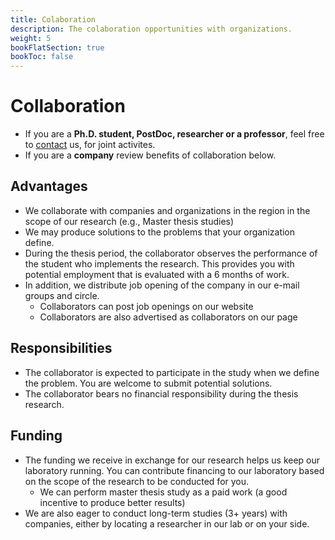 ```yaml
---
title: Colaboration
description: The colaboration opportunities with organizations.
weight: 5
bookFlatSection: true
bookToc: false
---
```


# Collaboration

- If you are a **Ph.D. student, PostDoc, researcher or a professor**, feel free to [contact](docs/contact/) us, for joint activites.
- If you are a **company** review benefits of collaboration below.

## Advantages

- We collaborate with companies and organizations in the region in the scope of our research (e.g., Master thesis studies)
- We may produce solutions to the problems that your organization define. 
- During the thesis period, the collaborator observes the performance of the student who implements the research. This provides you with potential employment that is evaluated with a 6 months of work.
- In addition, we distribute job opening of the company in our e-mail groups and circle.
  - Collaborators can post job openings on our website
  - Collaborators are also advertised as collaborators on our page

## Responsibilities

- The collaborator is expected to participate in the study when we define the problem. You are welcome to submit potential solutions.
- The collaborator bears no financial responsibility during the thesis research. 

## Funding

- The funding we receive in exchange for our research helps us keep our laboratory running. You can contribute financing to our laboratory based on the scope of the research to be conducted for you.
  - We can perform master thesis study as a paid work (a good incentive to produce better results)
- We are also eager to conduct long-term studies (3+ years) with companies, either by locating a researcher in our lab or on your side.
